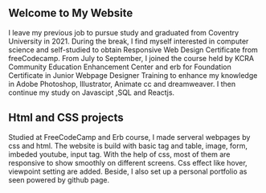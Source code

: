 ## Welcome to My Website

I leave my previous job to pursue study and graduated from Coventry University in 2021. During the break, I find myself interested in computer science and self-studied to obtain Responsive Web Design Certificate from freeCodecamp. From July to September, I joined the course held by KCRA Community Education Enhancement Center and erb for Foundation Certificate in Junior Webpage Designer Training to enhance my knowledge in Adobe Photoshop, Illustrator, Animate cc and dreamweaver. I then continue my study on Javascipt ,SQL and Reactjs.

## Html and CSS projects

Studied at FreeCodeCamp and Erb course, I made serveral webpages by css and html. The website is build with basic tag and table, image, form, imbeded youtube, input tag.
With the help of css, most of them are responsive to show smoothly on different screens. Css effect like hover, viewpoint setting are added.
Beside, I also set up a personal portfolio as seen powered by github page.

